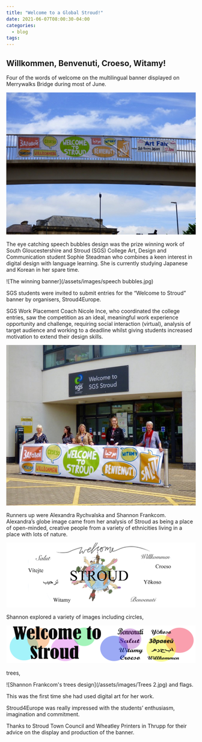 ```yaml
---
title: "Welcome to a Global Stroud!"
date: 2021-06-07T08:00:30-04:00
categories:
  - blog
tags:
---
```




## Willkommen, Benvenuti, Croeso, Witamy!  

Four of the words of welcome on the multilingual banner displayed on Merrywalks Bridge during most of June.

![Merrywalks bridge with banner](/assets/images/P1030766.jpeg)


The eye catching speech bubbles design was the prize winning work of
South Gloucestershire and Stroud (SGS) College Art, Design and Communication
student Sophie Steadman who combines a keen interest in digital design with
language learning. She is currently studying Japanese and Korean in her spare
time.  

![The winning banner](/assets/images/speech bubbles.jpg)

SGS students were invited to submit entries for the “Welcome to Stroud”
banner by organisers, Stroud4Europe.  

SGS Work Placement Coach Nicole Ince, who
coordinated the college entries, saw the competition as an ideal, meaningful
work experience opportunity and challenge, requiring social interaction
(virtual), analysis of target audience and working to a deadline whilst giving
students increased motivation to extend their design skills.  

![Outside SGS with banner](/assets/images/P1030764.jpeg)


Runners up were Alexandra Rychvalska and Shannon Frankcom.  Alexandra’s globe image came from her analysis of Stroud
as being a place of open-minded, creative people from a variety of ethnicities living in a place with lots of nature.

![Alexandra Rychvalska's design](/assets/images/world.jpg)

Shannon explored a variety of images
including circles,

![Shannon Frankcom's circle design](/assets/images/Circles.jpg)

trees,

![Shannon Frankcom's trees design](/assets/images/Trees 2.jpg)
and flags.

This was the first time she had used digital
art for her work.

Stroud4Europe was really impressed with the students’
enthusiasm, imagination and commitment.  

Thanks to Stroud Town Council and Wheatley Printers in Thrupp for their advice on the display and production of the banner.
